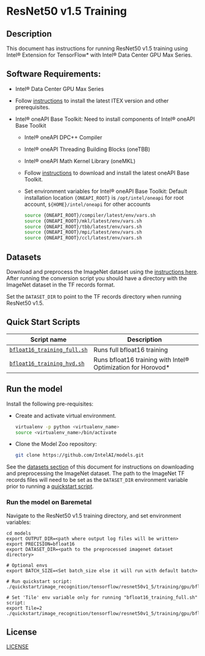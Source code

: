 <!--- 0. Title -->
# ResNet50 v1.5 Training

<!-- 10. Description -->
## Description

This document has instructions for running ResNet50 v1.5 training using
Intel® Extension for TensorFlow* with Intel® Data Center GPU Max Series.

<!--- 20. GPU Setup -->
## Software Requirements:
- Intel® Data Center GPU Max Series
- Follow [instructions](https://intel.github.io/intel-extension-for-tensorflow/latest/get_started.html) to install the latest ITEX version and other prerequisites.

- Intel® oneAPI Base Toolkit: Need to install components of Intel® oneAPI Base Toolkit
  - Intel® oneAPI DPC++ Compiler
  - Intel® oneAPI Threading Building Blocks (oneTBB)
  - Intel® oneAPI Math Kernel Library (oneMKL)
  - Follow [instructions](https://www.intel.com/content/www/us/en/developer/tools/oneapi/base-toolkit-download.html?operatingsystem=linux&distributions=offline) to download and install the latest oneAPI Base Toolkit.

  - Set environment variables for Intel® oneAPI Base Toolkit: 
    Default installation location `{ONEAPI_ROOT}` is `/opt/intel/oneapi` for root account, `${HOME}/intel/oneapi` for other accounts
    ```bash
    source {ONEAPI_ROOT}/compiler/latest/env/vars.sh
    source {ONEAPI_ROOT}/mkl/latest/env/vars.sh
    source {ONEAPI_ROOT}/tbb/latest/env/vars.sh
    source {ONEAPI_ROOT}/mpi/latest/env/vars.sh
    source {ONEAPI_ROOT}/ccl/latest/env/vars.sh
    ```

<!--- 30. Datasets -->
## Datasets

Download and preprocess the ImageNet dataset using the [instructions here](datasets/imagenet/README.md).
After running the conversion script you should have a directory with the
ImageNet dataset in the TF records format.

Set the `DATASET_DIR` to point to the TF records directory when running ResNet50 v1.5.

<!--- 40. Quick Start Scripts -->
## Quick Start Scripts

| Script name | Description |
|-------------|-------------|
| [`bfloat16_training_full.sh`](bfloat16_training_full.sh) | Runs full bfloat16 training  |
| [`bfloat16_training_hvd.sh`](bfloat16_training_hvd.sh) | Runs bfloat16 training with Intel® Optimization for Horovod* |

<!--- 50. Baremetal -->
## Run the model
Install the following pre-requisites:
* Create and activate virtual environment.
  ```bash
  virtualenv -p python <virtualenv_name>
  source <virtualenv_name>/bin/activate
  ```
* Clone the Model Zoo repository:
  ```bash
  git clone https://github.com/IntelAI/models.git
  ```

See the [datasets section](#datasets) of this document for instructions on
downloading and preprocessing the ImageNet dataset. The path to the ImageNet
TF records files will need to be set as the `DATASET_DIR` environment variable
prior to running a [quickstart script](#quick-start-scripts).

### Run the model on Baremetal
Navigate to the ResNet50 v1.5 training directory, and set environment variables:
```
cd models
export OUTPUT_DIR=<path where output log files will be written>
export PRECISION=bfloat16
export DATASET_DIR=<path to the preprocessed imagenet dataset directory>

# Optional envs
export BATCH_SIZE=<Set batch_size else it will run with default batch>

# Run quickstart script:
./quickstart/image_recognition/tensorflow/resnet50v1_5/training/gpu/bfloat16_training_hvd.sh

# Set 'Tile' env variable only for running "bfloat16_training_full.sh" script: 
export Tile=2
./quickstart/image_recognition/tensorflow/resnet50v1_5/training/gpu/bfloat16_training_full.sh
```

<!--- 80. License -->
## License

[LICENSE](/LICENSE)

